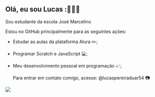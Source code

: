 ## Olá, eu sou Lucas :🙌🙌🙌
Sou estudante da escola José Marcelino

Estou no GitHub principalmente para as seguintes ações:
- Estudar as aulas da plataforma Alura ✏️;
- Programar Scratch e JavaScript 💻;
- Meu desenvolvimento pessoal em programação 📈;

  Para entrar em contato comigo, acesse:
  @lucaspereiraduar54 📷

 ![](https://encrypted-tbn0.gstatic.com/images?q=tbn:ANd9GcRBs4rvCE08pl7RsDheCAv2vqTy7JWhOVOKsQ&s)
